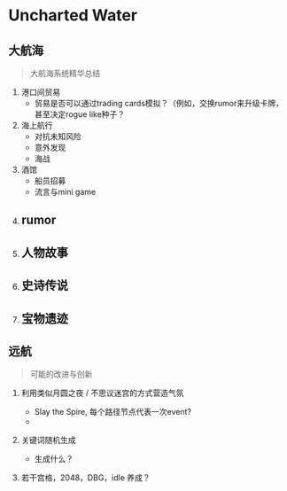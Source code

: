 # Uncharted Water

## 大航海

>   大航海系统精华总结

1.  港口间贸易
    -   贸易是否可以通过trading cards模拟？（例如，交换rumor来升级卡牌，甚至决定rogue like种子？
2.  海上航行
    -   对抗未知风险
    -   意外发现
    -   海战
3.  酒馆
    -   船员招募
    -   流言与mini game
4.  rumor
    -   
5.  人物故事
    -   
6.  史诗传说
    -   
7.  宝物遗迹
    -   

## 远航

>   可能的改进与创新

1.  利用类似月圆之夜 / 不思议迷宫的方式营造气氛
    -   Slay the Spire, 每个路径节点代表一次event?
    -   
2.  关键词随机生成
    -   生成什么？

3.  若干宫格，2048，DBG，idle 养成？